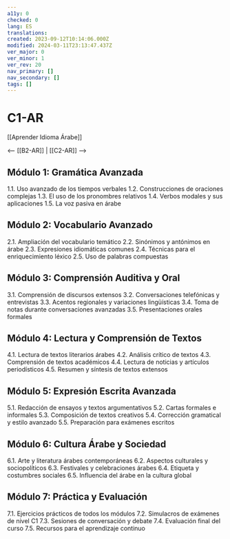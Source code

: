 ```yaml
---
a11y: 0
checked: 0
lang: ES
translations: 
created: 2023-09-12T10:14:06.000Z
modified: 2024-03-11T23:13:47.437Z
ver_major: 0
ver_minor: 1
ver_rev: 20
nav_primary: []
nav_secondary: []
tags: []
---
```

# C1-AR

[[Aprender Idioma Árabe]]

<-- [[B2-AR]] | [[C2-AR]] -->

## Módulo 1: Gramática Avanzada
1.1. Uso avanzado de los tiempos verbales
1.2. Construcciones de oraciones complejas
1.3. El uso de los pronombres relativos
1.4. Verbos modales y sus aplicaciones
1.5. La voz pasiva en árabe

## Módulo 2: Vocabulario Avanzado
2.1. Ampliación del vocabulario temático
2.2. Sinónimos y antónimos en árabe
2.3. Expresiones idiomáticas comunes
2.4. Técnicas para el enriquecimiento léxico
2.5. Uso de palabras compuestas

## Módulo 3: Comprensión Auditiva y Oral
3.1. Comprensión de discursos extensos
3.2. Conversaciones telefónicas y entrevistas
3.3. Acentos regionales y variaciones lingüísticas
3.4. Toma de notas durante conversaciones avanzadas
3.5. Presentaciones orales formales

## Módulo 4: Lectura y Comprensión de Textos
4.1. Lectura de textos literarios árabes
4.2. Análisis crítico de textos
4.3. Comprensión de textos académicos
4.4. Lectura de noticias y artículos periodísticos
4.5. Resumen y síntesis de textos extensos

## Módulo 5: Expresión Escrita Avanzada
5.1. Redacción de ensayos y textos argumentativos
5.2. Cartas formales e informales
5.3. Composición de textos creativos
5.4. Corrección gramatical y estilo avanzado
5.5. Preparación para exámenes escritos

## Módulo 6: Cultura Árabe y Sociedad
6.1. Arte y literatura árabes contemporáneas
6.2. Aspectos culturales y sociopolíticos
6.3. Festivales y celebraciones árabes
6.4. Etiqueta y costumbres sociales
6.5. Influencia del árabe en la cultura global

## Módulo 7: Práctica y Evaluación
7.1. Ejercicios prácticos de todos los módulos
7.2. Simulacros de exámenes de nivel C1
7.3. Sesiones de conversación y debate
7.4. Evaluación final del curso
7.5. Recursos para el aprendizaje continuo

